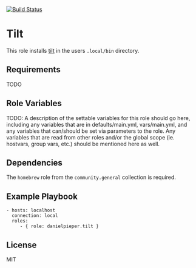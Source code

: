 [![Build Status](https://travis-ci.com/danielpieper/ansible-tilt.svg?branch=main)](https://travis-ci.com/danielpieper/ansible-tilt)

Tilt
=========

This role installs [tilt](https://github.com/tilt-dev/tilt) in the users `.local/bin` directory.

Requirements
------------

TODO

Role Variables
--------------

TODO: A description of the settable variables for this role should go here, including any variables that are in defaults/main.yml, vars/main.yml, and any variables that can/should be set via parameters to the role. Any variables that are read from other roles and/or the global scope (ie. hostvars, group vars, etc.) should be mentioned here as well.

Dependencies
------------

The `homebrew` role from the `community.general` collection is required.

Example Playbook
----------------

```
- hosts: localhost
  connection: local
  roles:
     - { role: danielpieper.tilt }
```

License
-------

MIT
